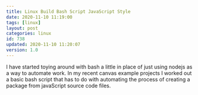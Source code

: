 ```yaml
---
title: Linux Build Bash Script JavaScript Style
date: 2020-11-10 11:19:00
tags: [linux]
layout: post
categories: linux
id: 738
updated: 2020-11-10 11:20:07
version: 1.0
---
```


I have started toying around with bash a little in place of just using nodejs as a way to automate work. In my recent canvas example projects I worked out a basic bash script that has to do with automating the process of creating a package from javaScript source code files.

<!-- more -->
